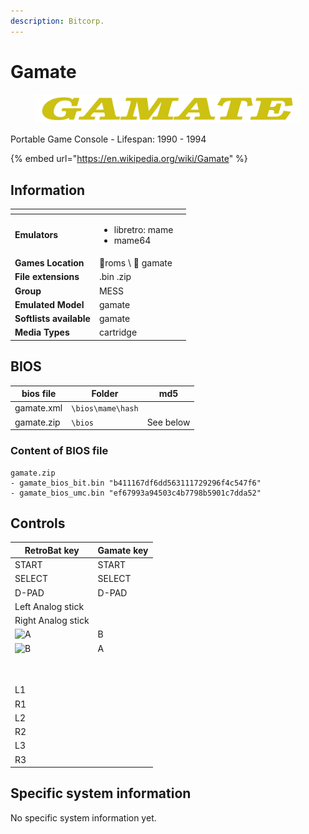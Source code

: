 ```yaml
---
description: Bitcorp.
---
```


# Gamate

<div align="left">

<figure><img src="https://raw.githubusercontent.com/fabricecaruso/es-theme-carbon/52ff37c9e265587d006945a2ba695b5a962b3a3d/art/logos/gamate.svg" alt=""><figcaption></figcaption></figure>

</div>

Portable Game Console - Lifespan: 1990 - 1994

{% embed url="https://en.wikipedia.org/wiki/Gamate" %}

## Information

<table data-header-hidden><thead><tr><th></th><th></th><th data-hidden></th></tr></thead><tbody><tr><td><strong>Emulators</strong></td><td><ul><li>libretro: mame</li><li>mame64</li></ul></td><td></td></tr><tr><td><strong>Games Location</strong></td><td><span data-gb-custom-inline data-tag="emoji" data-code="1f4c2">📂</span>roms \ <span data-gb-custom-inline data-tag="emoji" data-code="1f4c2">📂</span> gamate</td><td></td></tr><tr><td><strong>File extensions</strong></td><td>.bin .zip</td><td></td></tr><tr><td><strong>Group</strong></td><td>MESS</td><td></td></tr><tr><td><strong>Emulated Model</strong></td><td>gamate</td><td></td></tr><tr><td><strong>Softlists available</strong></td><td>gamate</td><td></td></tr><tr><td><strong>Media Types</strong></td><td>cartridge</td><td></td></tr></tbody></table>

## BIOS

| bios file  | Folder            | md5       |
| ---------- | ----------------- | --------- |
| gamate.xml | `\bios\mame\hash` |           |
| gamate.zip | `\bios`           | See below |

### Content of BIOS file

```
gamate.zip
- gamate_bios_bit.bin "b411167df6dd563111729296f4c547f6"
- gamate_bios_umc.bin "ef67993a94503c4b7798b5901c7dda52"
```

## Controls

| RetroBat key                                                                           | Gamate key |
| -------------------------------------------------------------------------------------- | ---------- |
| START                                                                                  | START      |
| SELECT                                                                                 | SELECT     |
| D-PAD                                                                                  | D-PAD      |
| Left Analog stick                                                                      |            |
| Right Analog stick                                                                     |            |
| ![A](<../../../.gitbook/assets/image (1) (2) (1).png>)                                 | B          |
| ![B](<../../../.gitbook/assets/image (4) (1).png>)                                     | A          |
| <img src="../../../.gitbook/assets/image (3) (1) (2).png" alt="" data-size="original"> |            |
| <img src="../../../.gitbook/assets/image (2) (1) (1).png" alt="" data-size="line">     |            |
| L1                                                                                     |            |
| R1                                                                                     |            |
| L2                                                                                     |            |
| R2                                                                                     |            |
| L3                                                                                     |            |
| R3                                                                                     |            |

## Specific system information

No specific system information yet.
